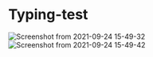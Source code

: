 # Typing-test

![Screenshot from 2021-09-24 15-49-32](https://user-images.githubusercontent.com/82073854/134659912-7ab17bea-aa06-4907-bd1b-b42cde1514be.png)
![Screenshot from 2021-09-24 15-49-42](https://user-images.githubusercontent.com/82073854/134660006-6e54b464-1556-49b9-b3ce-39af87ce111c.png)
